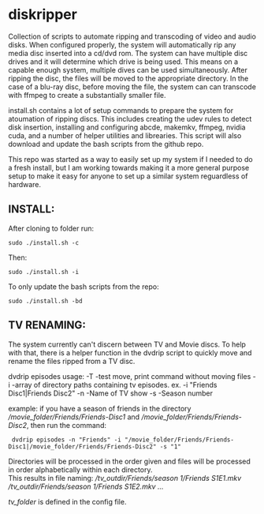 # diskripper

Collection of scripts to automate ripping and transcoding of video and audio disks.  When configured properly, the system will automatically rip any media disc inserted into a cd/dvd rom.  The system can have multiple disc drives and it will determine which drive is being used.  This means on a capable enough system, multiple dives can be used simultaneously.  After ripping the disc, the files will be moved to the appropriate directory.  In the case of a blu-ray disc, before moving the file, the system can can transcode with ffmpeg to create a substantially smaller file.

install.sh contains a lot of setup commands to prepare the system for atoumation of ripping discs.  This includes creating the udev rules to detect disk insertion, installing and configuring abcde, makemkv, ffmpeg, nvidia cuda, and a number of helper utilities and librearies.  This script will also download and update the bash scripts from the github repo.  

This repo was started as a way to easily set up my system if I needed to do a fresh install, but I am working towards making it a more general purpose setup to make it easy for anyone to set up a similar system reguardless of hardware.


## INSTALL:

After cloning to folder  run:
```
sudo ./install.sh -c
```

Then:
```
sudo ./install.sh -i
```
To only update the bash scripts from the repo:
```
sudo ./install.sh -bd
```
## TV RENAMING:
The system currently can't discern between TV and Movie discs.  To help with that, there is a helper function in the dvdrip script to quickly move and rename the files ripped from a TV disc.


  dvdrip episodes 
  usage:
    -T        -test move, print command without moving files
    -i        -array of directory paths containing tv episodes. 
                  ex. -i \"Friends Disc1|Friends Disc2\"
    -n        -Name of TV show
    -s        -Season number
    
  example:
    if you have a season of friends in the directory */movie_folder/Friends/Friends-Disc1* and */movie_folder/Friends/Friends-Disc2*, then run the command:
```
 dvdrip episodes -n "Friends" -i "/movie_folder/Friends/Friends-Disc1|/movie_folder/Friends/Friends-Disc2" -s "1"
```
                                  
Directories will be processed in the order given and files will be processed in order alphabetically within each directory.  
This results in file naming: 
  */tv_outdir/Friends/season 1/Friends S1E1.mkv*
  */tv_outdir/Friends/season 1/Friends S1E2.mkv*
  *...*

*tv_folder* is defined in the config file.

